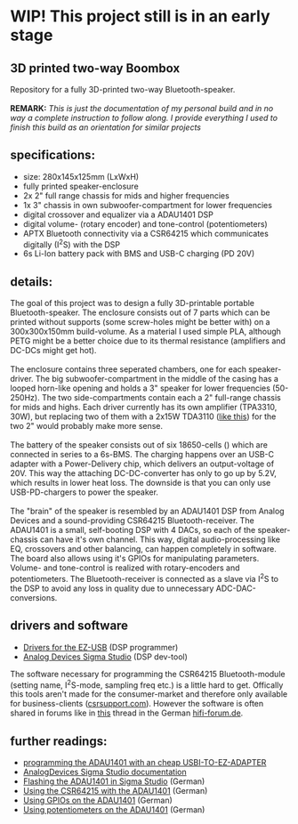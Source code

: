 # WIP! This project still is in an early stage

## 3D printed two-way Boombox

Repository for a fully 3D-printed two-way Bluetooth-speaker.<br/><br/>
<b>REMARK:</b> <i>This is just the documentation of my personal build and in no way a complete instruction to follow along. I provide everything I used to finish this build as an orientation for similar projects</i>


## specifications:
* size: 280x145x125mm (LxWxH)
* fully printed speaker-enclosure
* 2x 2" full range chassis for mids and higher frequencies
* 1x 3" chassis in own subwoofer-compartment for lower frequencies
* digital crossover and equalizer via a ADAU1401 DSP
* digital volume- (rotary encoder) and tone-control (potentiometers)
* APTX Bluetooth connectivity via a CSR64215 which communicates digitally (I<sup>2</sup>S) with the DSP
* 6s Li-Ion battery pack with BMS and USB-C charging (PD 20V) 

## details:

The goal of this project was to design a fully 3D-printable portable Bluetooth-speaker.
The enclosure consists out of 7 parts which can be printed without supports (some screw-holes might be better with) on a 300x300x150mm build-volume. As a material I used simple PLA, although PETG might be a better choice due to its thermal resistance (amplifiers and DC-DCs might get hot).<br/><br/>
The enclosure contains three seperated chambers, one for each speaker-driver. The big subwoofer-compartment in the middle of the casing has a looped horn-like opening and holds a 3" speaker for lower frequencies (50-250Hz). The two side-compartments contain each a 2" full-range chassis for mids and highs.
Each driver currently has its own amplifier (TPA3310, 30W), but replacing two of them with a 2x15W TDA3110 ([like this](https://de.aliexpress.com/item/32969057168.html?spm=a2g0s.9042311.0.0.27424c4dnLOET4)) for the two 2" would probably make more sense.<br/><br/>
The battery of the speaker consists out of six 18650-cells () which are connected in series to a 6s-BMS. The charging happens over an USB-C adapter with a Power-Delivery chip, which delivers an output-voltage of 20V. This way the attaching DC-DC-converter has only to go up by 5.2V, which results in lower heat loss. The downside is that you can only use USB-PD-chargers to power the speaker.<br/><br/>
The "brain" of the speaker is resembled by an ADAU1401 DSP from Analog Devices and a sound-providing CSR64215 Bluetooth-receiver.
The ADAU1401 is a small, self-booting DSP with 4 DACs, so each of the speaker-chassis can have it's own channel. This way, digital audio-processing like EQ, crossovers and other balancing, can happen completely in software. The board also allows using it's GPIOs for manipulating parameters. Volume- and tone-control is realized with rotary-encoders and potentiometers.
The Bluetooth-receiver is connected as a slave via I<sup>2</sup>S to the DSP to avoid any loss in quality due to unnecessary ADC-DAC-conversions.





## drivers and software
* [Drivers for the EZ-USB](https://www.diyaudio.com/forums/digital-line-level/269111-low-cost-usbi-programmer-using-cypress-cy7c68013a-board-post5536992.html) (DSP programmer)
* [Analog Devices Sigma Studio](https://www.analog.com/en/design-center/evaluation-hardware-and-software/software/ss_sigst_02.html#software-overview) (DSP dev-tool)

The software necessary for programming the CSR64215 Bluetooth-module (setting name, I<sup>2</sup>S-mode, sampling freq etc.) is a little hard to get. Offically this tools aren't made for the consumer-market and therefore only available for business-clients ([csrsupport.com](http://www.csrsupport.com/)).
However the software is often shared in forums like in [this](http://www.hifi-forum.de/index.php?action=browseT&forum_id=71&thread=12581&back=1&sort=lpost&z=43) thread in the German [hifi-forum.de](http://www.hifi-forum.de/).


## further readings:

* [programming the ADAU1401 with an cheap USBI-TO-EZ-ADAPTER](https://www.meddens.eu/audio/USBi.html)
* [AnalogDevices Sigma Studio documentation](https://wiki.analog.com/resources/tools-software/sigmastudio)
* [Flashing the ADAU1401 in Sigma Studio](https://suredsp.ratz-it.de/index.php?title=Basissetup_erstellen_und_hochladen) (German)
* [Using the CSR64215 with the ADAU1401](https://suredsp.ratz-it.de/index.php?title=CSRA64215) (German)
* [Using GPIOs on the ADAU1401](https://suredsp.ratz-it.de/index.php?title=GPIO_Pins_verwenden) (German)
* [Using potentiometers on the ADAU1401](https://suredsp.ratz-it.de/index.php?title=Potentiometer_verwenden) (German)
